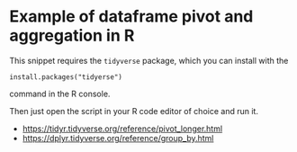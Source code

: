# Example of dataframe pivot and aggregation in R

This snippet requires the `tidyverse` package, which you can install with the

```
install.packages("tidyerse")
```

command in the R console.

Then just open the script in your R code editor of choice and run it.

  * https://tidyr.tidyverse.org/reference/pivot_longer.html
  * https://dplyr.tidyverse.org/reference/group_by.html
